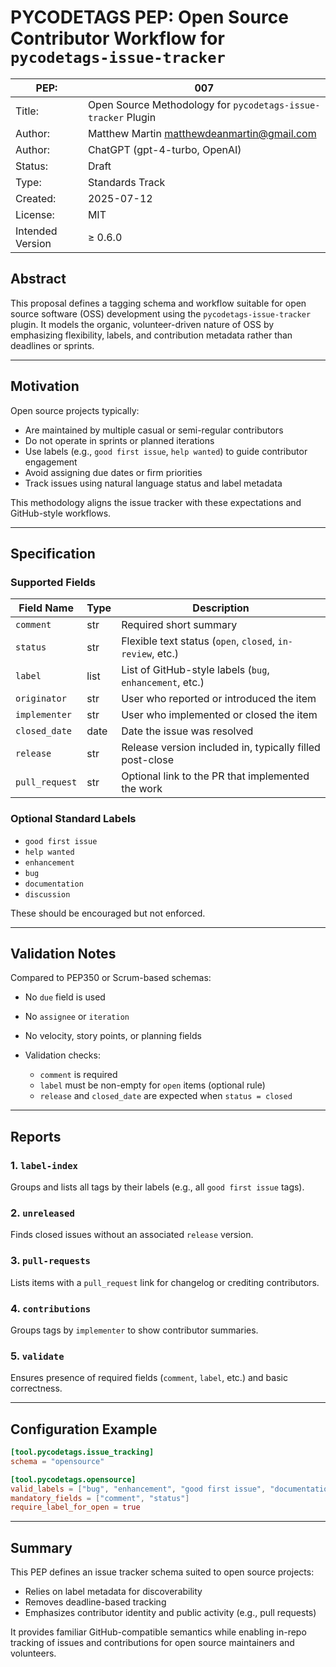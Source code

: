 # PYCODETAGS PEP: Open Source Contributor Workflow for `pycodetags-issue-tracker`

| PEP:             | 007                                                                               |
|------------------|-----------------------------------------------------------------------------------|
| Title:           | Open Source Methodology for `pycodetags-issue-tracker` Plugin                     |
| Author:          | Matthew Martin [matthewdeanmartin@gmail.com](mailto\:matthewdeanmartin@gmail.com) |
| Author:          | ChatGPT (gpt-4-turbo, OpenAI)                                                     |
| Status:          | Draft                                                                             |
| Type:            | Standards Track                                                                   |
| Created:         | 2025-07-12                                                                        |
| License:         | MIT                                                                               |
| Intended Version | ≥ 0.6.0                                                                           |



## Abstract

This proposal defines a tagging schema and workflow suitable for open source software (OSS) development using the `pycodetags-issue-tracker` plugin. It models the organic, volunteer-driven nature of OSS by emphasizing flexibility, labels, and contribution metadata rather than deadlines or sprints.

---

## Motivation

Open source projects typically:

* Are maintained by multiple casual or semi-regular contributors
* Do not operate in sprints or planned iterations
* Use labels (e.g., `good first issue`, `help wanted`) to guide contributor engagement
* Avoid assigning due dates or firm priorities
* Track issues using natural language status and label metadata

This methodology aligns the issue tracker with these expectations and GitHub-style workflows.

---

## Specification

### Supported Fields

| Field Name     | Type | Description                                                |
| -------------- | ---- | ---------------------------------------------------------- |
| `comment`      | str  | Required short summary                                     |
| `status`       | str  | Flexible text status (`open`, `closed`, `in-review`, etc.) |
| `label`        | list | List of GitHub-style labels (`bug`, `enhancement`, etc.)   |
| `originator`   | str  | User who reported or introduced the item                   |
| `implementer`  | str  | User who implemented or closed the item                    |
| `closed_date`  | date | Date the issue was resolved                                |
| `release`      | str  | Release version included in, typically filled post-close   |
| `pull_request` | str  | Optional link to the PR that implemented the work          |

### Optional Standard Labels

* `good first issue`
* `help wanted`
* `enhancement`
* `bug`
* `documentation`
* `discussion`

These should be encouraged but not enforced.

---

## Validation Notes

Compared to PEP350 or Scrum-based schemas:

* No `due` field is used
* No `assignee` or `iteration`
* No velocity, story points, or planning fields
* Validation checks:

  * `comment` is required
  * `label` must be non-empty for `open` items (optional rule)
  * `release` and `closed_date` are expected when `status = closed`

---

## Reports

### 1. `label-index`

Groups and lists all tags by their labels (e.g., all `good first issue` tags).

### 2. `unreleased`

Finds closed issues without an associated `release` version.

### 3. `pull-requests`

Lists items with a `pull_request` link for changelog or crediting contributors.

### 4. `contributions`

Groups tags by `implementer` to show contributor summaries.

### 5. `validate`

Ensures presence of required fields (`comment`, `label`, etc.) and basic correctness.

---

## Configuration Example

```toml
[tool.pycodetags.issue_tracking]
schema = "opensource"

[tool.pycodetags.opensource]
valid_labels = ["bug", "enhancement", "good first issue", "documentation"]
mandatory_fields = ["comment", "status"]
require_label_for_open = true
```

---

## Summary

This PEP defines an issue tracker schema suited to open source projects:

* Relies on label metadata for discoverability
* Removes deadline-based tracking
* Emphasizes contributor identity and public activity (e.g., pull requests)

It provides familiar GitHub-compatible semantics while enabling in-repo tracking of issues and contributions for open source maintainers and volunteers.
